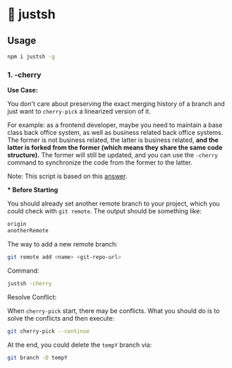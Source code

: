 # 🤖 justsh

## Usage

```bash
npm i justsh -g
```

### 1. -cherry

**Use Case:**

You don't care about preserving the exact merging history of a branch and just want to `cherry-pick` a linearized version of it.

For example: as a frontend developer, maybe you need to maintain a base class back office system, as well as business related back office systems. The former is not business related, the latter is business related, **and the latter is forked from the former (which means they share the same code structure).** The former will still be updated, and you can use the `-cherry` command to synchronize the code from the former to the latter.

Note: This script is based on this [answer](https://stackoverflow.com/questions/9229301/git-cherry-pick-says-38c74d-is-a-merge-but-no-m-option-was-given/36989757#36989757).

**\* Before Starting**

You should already set another remote branch to your project, which you could check with `git remote`. The output should be something like:

```bash
origin
anotherRemote
```

The way to add a new remote branch:

```bash
git remote add <name> <git-repo-url>
```

Command:

```bash
justsh -cherry
```

Resolve Conflict:

When `cherry-pick` start, there may be conflicts. What you should do is to solve the conflicts and then execute:

```bash
git cherry-pick --continue
```

At the end, you could delete the `tempY` branch via:

```bash
git branch -D tempY
```